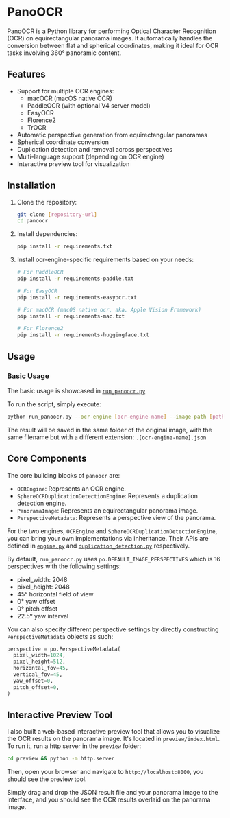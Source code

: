 # PanoOCR

PanoOCR is a Python library for performing Optical Character Recognition (OCR) on equirectangular panorama images. It automatically handles the conversion between flat and spherical coordinates, making it ideal for OCR tasks involving 360° panoramic content.

## Features

- Support for multiple OCR engines:
  - macOCR (macOS native OCR)
  - PaddleOCR (with optional V4 server model)
  - EasyOCR
  - Florence2
  - TrOCR
- Automatic perspective generation from equirectangular panoramas
- Spherical coordinate conversion
- Duplication detection and removal across perspectives
- Multi-language support (depending on OCR engine)
- Interactive preview tool for visualization

## Installation

1. Clone the repository:

   ```bash
   git clone [repository-url]
   cd panoocr
   ```

2. Install dependencies:

   ```bash
   pip install -r requirements.txt
   ```

3. Install ocr-engine-specific requirements based on your needs:

   ```bash
   # For PaddleOCR
   pip install -r requirements-paddle.txt

   # For EasyOCR
   pip install -r requirements-easyocr.txt

   # For macOCR (macOS native ocr, aka. Apple Vision Framework)
   pip install -r requirements-mac.txt

   # For Florence2
   pip install -r requirements-huggingface.txt
   ```

## Usage

### Basic Usage

The basic usage is showcased in [`run_panoocr.py`](run_panoocr.py)

To run the script, simply execute:

```bash
python run_panoocr.py --ocr-engine [ocr-engine-name] --image-path [path-to-panorama-image]
```

The result will be saved in the same folder of the original image, with the same filename but with a different extension: `.[ocr-engine-name].json`

## Core Components

The core building blocks of `panoocr` are:

- `OCREngine`: Represents an OCR engine.
- `SphereOCRDuplicationDetectionEngine`: Represents a duplication detection engine.
- `PanoramaImage`: Represents an equirectangular panorama image.
- `PerspectiveMetadata`: Represents a perspective view of the panorama.

For the two engines, `OCREngine` and `SphereOCRDuplicationDetectionEngine`, you can bring your own implementations via inheritance. Their APIs are defined in [`engine.py`](panoocr/ocr/engine.py) and [`duplication_detection.py`](panoocr/ocr/duplication_detection.py) respectively.

By default, `run_panoocr.py` uses `po.DEFAULT_IMAGE_PERSPECTIVES` which is 16 perspectives with the following settings:

- pixel_width: 2048
- pixel_height: 2048
- 45° horizontal field of view
- 0° yaw offset
- 0° pitch offset
- 22.5° yaw interval

You can also specify different perspective settings by directly constructing `PerspectiveMetadata` objects as such:

```python
perspective = po.PerspectiveMetadata(
  pixel_width=1024,
  pixel_height=512,
  horizontal_fov=45,
  vertical_fov=45,
  yaw_offset=0,
  pitch_offset=0,
)
```

## Interactive Preview Tool

I also built a web-based interactive preview tool that allows you to visualize the OCR results on the panorama image. It's located in `preview/index.html`. To run it, run a http server in the `preview` folder:

```bash
cd preview && python -m http.server
```

Then, open your browser and navigate to `http://localhost:8000`, you should see the preview tool.

Simply drag and drop the JSON result file and your panorama image to the interface, and you should see the OCR results overlaid on the panorama image.
